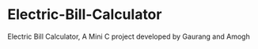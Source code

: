 # Electric-Bill-Calculator
Electric Bill Calculator, A Mini C project developed by Gaurang and Amogh
